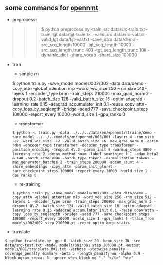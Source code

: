 some commands for [opennmt](https://github.com/OpenNMT/OpenNMT-py/tree/master/onmt)
--------

* preprocess::
>>> $ python preprocess.py -train_src data/src-train.txt -train_tgt data/tgt-train.txt -valid_src data/src-val.txt -valid_tgt data/tgt-val.txt -save_data data/demo -src_seq_length 10000 -tgt_seq_length 10000 -src_seq_length_trunc 400 -tgt_seq_length_trunc 100 -dynamic_dict -share_vocab -shard_size 100000
    
    
* train
    * simple nn
    
    $ python train.py -save_model models/002/002 -data data/demo -copy_attn -global_attention mlp -word_vec_size 256 -rnn_size 512 -layers 1 -encoder_type brnn -train_steps 210000 -max_grad_norm 2 -dropout 0\.2 -batch_size 128 -valid_batch_size 16 -optim adagrad -learning_rate 0.15 -adagrad_accumulator_init 0.1 -reuse_copy_attn -copy_loss_by_seqlength -bridge -seed 777 -save_checkpoint_steps 100000 -report_every 10000 -world_size 1 -gpu_ranks 0
    
  * transformer
  
  ```$ python -u train.py -data ../../../data/en/opennmt/4traine/demo -save_model ../../../models/en/opennmt/003/003 -layers 4 -rnn_size 512 -word_vec_size 512 -valid_batch_size 16 -max_grad_norm 0 -optim adam -encoder_type transformer -decoder_type transformer -position_encoding -dropout 0\.2 -param_init 0 -warmup_steps 8000 -learning_rate 2 -decay_method noam -label_smoothing 0.1 -adam_beta2 0.998 -batch_size 4096 -batch_type tokens -normalization tokens -max_generator_batches 2 -train_steps 200000 -accum_count 4 -share_embeddings -copy_attn -param_init_glorot -save_checkpoint_steps 100000 -report_every 10000 -world_size 1 -gpu_ranks 0```
  * re-training
  
  ```$ python train.py -save_model models/002/002 -data data/demo -copy_attn -global_attention mlp -word_vec_size 256 -rnn_size 512 -layers 1 -encoder_type brnn -train_steps 300000 -max_grad_norm 2 -dropout 0\.2 -batch_size 128 -valid_batch_size 16 -optim adagrad -learning_rate 0.15 -adagrad_accumulator_init 0.1 -reuse_copy_attn -copy_loss_by_seqlength -bridge -seed 777 -save_checkpoint_steps 100000 -report_every 10000 -world_size 1 -gpu_ranks 0 -train_from models/002/002_step_210000.pt -reset_optim keep_states```

* translate

```$ python translate.py -gpu 0 -batch_size 20 -beam_size 10 -src data/src-test.txt -model models/001/001_step_200000.pt -output models/001/translate_001.txt -verbose -stepwise_penalty -coverage_penalty summary -beta 5 -length_penalty wu -alpha 0.9 -block_ngram_repeat 3 -ignore_when_blocking "." "</t>" "<t>"```
